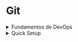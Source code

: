 # Git

<details><summary>Fundamentos de DevOps</summary>

## Controle de Versão

### 1. Controle de Versão Local

#### 1.1 Setup

    git init
    dotnet new gitignore

#### 1.2 Versionando o projeto

    git add --all
    git status
    git commit
    git log

<br>

### 2. Controle de versão remoto

#### 2.1 Enviando o repositório local para um remoto

    git remote https://
    git push

#### 2.2 Copiando um repositório remoto

    git clone

<br>

### 3. Trabalhando com equipes

#### 3.1 Sincronizando um repositório remoto com o local

    git pull

#### 3.2. Ramificando o projeto

    git branch
    git checkout

</details>

<details><summary>Quick Setup</summary>

Create a new repository on the command line:

    echo "# teste" >> README.md
    git init
    git add README.md
    git commit -m "first commit"
    git branch -M main
    git remote add origin https://github.com/marcelobarbieri/teste.git
    git push -u origin main

</details>
